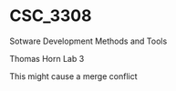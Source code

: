 # CSC_3308
Sotware Development Methods and Tools

Thomas Horn
Lab 3

This might cause a merge conflict
